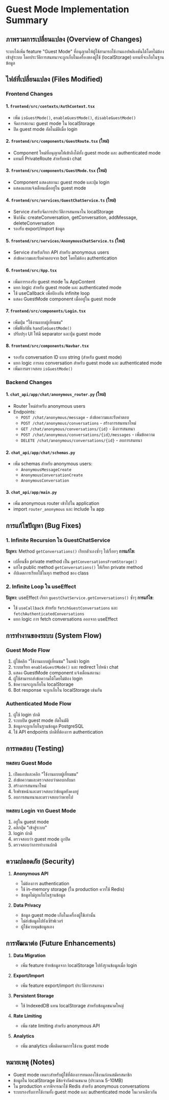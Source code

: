 # Guest Mode Implementation Summary

## ภาพรวมการเปลี่ยนแปลง (Overview of Changes)

ระบบได้เพิ่ม feature "Guest Mode" ที่อนุญาตให้ผู้ใช้สามารถใช้งานแอปพลิเคชันได้โดยไม่ต้องเข้าสู่ระบบ โดยประวัติการสนทนาจะถูกเก็บในเครื่องของผู้ใช้ (localStorage) แทนที่จะเก็บในฐานข้อมูล

## ไฟล์ที่เปลี่ยนแปลง (Files Modified)

### Frontend Changes

#### 1. `frontend/src/contexts/AuthContext.tsx`
- เพิ่ม `isGuestMode()`, `enableGuestMode()`, `disableGuestMode()`
- จัดการสถานะ guest mode ใน localStorage
- ปิด guest mode อัตโนมัติเมื่อ login

#### 2. `frontend/src/components/GuestRoute.tsx` (ใหม่)
- Component ใหม่ที่อนุญาตให้เข้าถึงได้ทั้ง guest mode และ authenticated mode
- แทนที่ PrivateRoute สำหรับหน้า chat

#### 3. `frontend/src/components/GuestMode.tsx` (ใหม่)
- Component แสดงสถานะ guest mode และปุ่ม login
- แสดงแถบแจ้งเตือนเมื่ออยู่ใน guest mode

#### 4. `frontend/src/services/GuestChatService.ts` (ใหม่)
- Service สำหรับจัดการประวัติการสนทนาใน localStorage
- ฟังก์ชัน: createConversation, getConversation, addMessage, deleteConversation
- รองรับ export/import ข้อมูล

#### 5. `frontend/src/services/AnonymousChatService.ts` (ใหม่)
- Service สำหรับเรียก API สำหรับ anonymous users
- ส่งข้อความและรับคำตอบจาก bot โดยไม่ต้อง authentication

#### 6. `frontend/src/App.tsx`
- เพิ่มการรองรับ guest mode ใน AppContent
- แยก logic สำหรับ guest mode และ authenticated mode
- ใช้ useCallback เพื่อป้องกัน infinite loop
- แสดง GuestMode component เมื่ออยู่ใน guest mode

#### 7. `frontend/src/components/Login.tsx`
- เพิ่มปุ่ม "ใช้งานแบบผู้เยี่ยมชม"
- เพิ่มฟังก์ชัน `handleGuestMode()`
- ปรับปรุง UI ให้มี separator และปุ่ม guest mode

#### 8. `frontend/src/components/Navbar.tsx`
- รองรับ conversation ID แบบ string (สำหรับ guest mode)
- แยก logic การลบ conversation สำหรับ guest mode และ authenticated mode
- เพิ่มการตรวจสอบ `isGuestMode()`

### Backend Changes

#### 1. `chat_api/app/chat/anonymous_router.py` (ใหม่)
- Router ใหม่สำหรับ anonymous users
- Endpoints:
  - `POST /chat/anonymous/message` - ส่งข้อความและรับคำตอบ
  - `POST /chat/anonymous/conversations` - สร้างการสนทนาใหม่
  - `GET /chat/anonymous/conversations/{id}` - ดึงการสนทนา
  - `POST /chat/anonymous/conversations/{id}/messages` - เพิ่มข้อความ
  - `DELETE /chat/anonymous/conversations/{id}` - ลบการสนทนา

#### 2. `chat_api/app/chat/schemas.py`
- เพิ่ม schemas สำหรับ anonymous users:
  - `AnonymousMessageCreate`
  - `AnonymousConversationCreate`
  - `AnonymousConversation`

#### 3. `chat_api/app/main.py`
- เพิ่ม anonymous router เข้าไปใน application
- import `router_anonymous` และ include ใน app

## การแก้ไขปัญหา (Bug Fixes)

### 1. Infinite Recursion ใน GuestChatService
**ปัญหา:** Method `getConversations()` เรียกตัวเองซ้ำๆ ไปเรื่อยๆ
**การแก้ไข:**
- เปลี่ยนชื่อ private method เป็น `getConversationsFromStorage()`
- แก้ไข public method `getConversations()` ให้เรียก private method
- อัปเดตการเรียกใช้ในทุก method ของ class

### 2. Infinite Loop ใน useEffect
**ปัญหา:** useEffect เรียก `guestChatService.getConversations()` ซ้ำๆ
**การแก้ไข:**
- ใช้ `useCallback` สำหรับ `fetchGuestConversations` และ `fetchAuthenticatedConversations`
- แยก logic การ fetch conversations ออกจาก useEffect

## การทำงานของระบบ (System Flow)

### Guest Mode Flow
1. ผู้ใช้คลิก "ใช้งานแบบผู้เยี่ยมชม" ในหน้า login
2. ระบบเรียก `enableGuestMode()` และ redirect ไปหน้า chat
3. แสดง GuestMode component แจ้งเตือนสถานะ
4. ผู้ใช้สามารถส่งข้อความได้โดยไม่ต้อง login
5. ข้อความจะถูกเก็บใน localStorage
6. Bot response จะถูกเก็บใน localStorage เช่นกัน

### Authenticated Mode Flow
1. ผู้ใช้ login ปกติ
2. ระบบปิด guest mode อัตโนมัติ
3. ข้อมูลจะถูกเก็บในฐานข้อมูล PostgreSQL
4. ใช้ API endpoints ปกติที่ต้องการ authentication

## การทดสอบ (Testing)

### ทดสอบ Guest Mode
1. เปิดแอปและคลิก "ใช้งานแบบผู้เยี่ยมชม"
2. ส่งข้อความและตรวจสอบว่าตอบกลับมา
3. สร้างการสนทนาใหม่
4. รีเฟรชหน้าและตรวจสอบว่าข้อมูลยังคงอยู่
5. ลบการสนทนาและตรวจสอบว่าหายไป

### ทดสอบ Login จาก Guest Mode
1. อยู่ใน guest mode
2. คลิกปุ่ม "เข้าสู่ระบบ"
3. login ปกติ
4. ตรวจสอบว่า guest mode ถูกปิด
5. ตรวจสอบว่าการทำงานปกติ

## ความปลอดภัย (Security)

1. **Anonymous API**
   - ไม่ต้องการ authentication
   - ใช้ in-memory storage (ใน production ควรใช้ Redis)
   - ข้อมูลไม่ถูกเก็บในฐานข้อมูล

2. **Data Privacy**
   - ข้อมูล guest mode เก็บในเครื่องผู้ใช้เท่านั้น
   - ไม่ส่งข้อมูลไปยังเซิร์ฟเวอร์
   - ผู้ใช้ควบคุมข้อมูลเอง

## การพัฒนาต่อ (Future Enhancements)

1. **Data Migration**
   - เพิ่ม feature ย้ายข้อมูลจาก localStorage ไปยังฐานข้อมูลเมื่อ login

2. **Export/Import**
   - เพิ่ม feature export/import ประวัติการสนทนา

3. **Persistent Storage**
   - ใช้ IndexedDB แทน localStorage สำหรับข้อมูลขนาดใหญ่

4. **Rate Limiting**
   - เพิ่ม rate limiting สำหรับ anonymous API

5. **Analytics**
   - เพิ่ม analytics เพื่อติดตามการใช้งาน guest mode

## หมายเหตุ (Notes)

- Guest mode เหมาะสำหรับผู้ใช้ที่ต้องการทดลองใช้งานก่อนสมัครสมาชิก
- ข้อมูลใน localStorage มีข้อจำกัดด้านขนาด (ประมาณ 5-10MB)
- ใน production ควรพิจารณาใช้ Redis สำหรับ anonymous conversations
- ระบบรองรับการใช้งานทั้ง guest mode และ authenticated mode ในเวลาเดียวกัน 